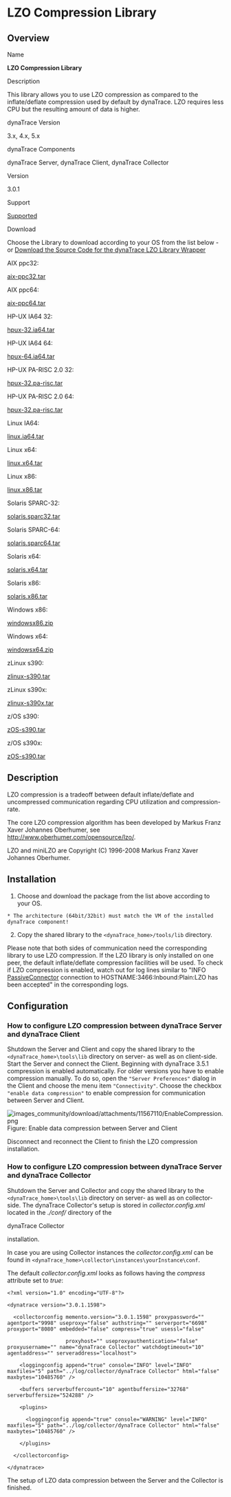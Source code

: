 # LZO Compression Library

## Overview

Name

**LZO Compression Library**

Description

This library allows you to use LZO compression as compared to the inflate/deflate compression used by default by dynaTrace. LZO requires less CPU but the resulting amount of data is higher.

dynaTrace Version

3.x, 4.x, 5.x

dynaTrace Components

dynaTrace Server, dynaTrace Client, dynaTrace Collector

Version

3.0.1

Support

[Supported](https://community/display/DL/Support+Levels#SupportLevels-Supported)

Download

Choose the Library to download according to your OS from the list below -  
or [Download the Source Code for the dynaTrace LZO Library Wrapper](attachments_51183654_1_dtLZOWrapper.zip)

AIX ppc32:

[aix-ppc32.tar](attachments_11796484_2_aix-ppc32.tar)

AIX ppc64:

[aix-ppc64.tar](attachments_11796485_2_aix-ppc64.tar)

HP-UX IA64 32:

[hpux-32.ia64.tar](attachments_11796486_1_hpux-32.ia64.tar)

HP-UX IA64 64:

[hpux-64.ia64.tar](attachments_11796488_1_hpux-64.ia64.tar)

HP-UX PA-RISC 2.0 32:

[hpux-32.pa-risc.tar](attachments_11796487_1_hpux-32.pa-risc.tar)

HP-UX PA-RISC 2.0 64:

[hpux-32.pa-risc.tar](attachments_11796487_1_hpux-32.pa-risc.tar)

Linux IA64:

[linux.ia64.tar](attachments_11796490_1_linux.ia64.tar)

Linux x64:

[linux.x64.tar](attachments_11796491_1_linux.x64.tar)

Linux x86:

[linux.x86.tar](attachments_11796492_1_linux.x86.tar)

Solaris SPARC-32:

[solaris.sparc32.tar](attachments_11796493_1_solaris.sparc32.tar)

Solaris SPARC-64:

[solaris.sparc64.tar](attachments_11796494_1_solaris.sparc64.tar)

Solaris x64:

[solaris.x64.tar](attachments_11796495_1_solaris.x64.tar)

Solaris x86:

[solaris.x86.tar](attachments_11796496_1_solaris.x86.tar)

Windows x86:

[windowsx86.zip](attachments_11796503_1_windowsx86.zip)

Windows x64:

[windowsx64.zip](attachments_11796497_1_windowsx64.zip)

zLinux s390:

[zlinux-s390.tar](attachments_11796499_1_zlinux-s390.tar)

zLinux s390x:

[zlinux-s390x.tar](attachments_11796500_1_zlinux-s390x.tar)

z/OS s390:

[zOS-s390.tar](attachments_11796501_1_zOS-s390.tar)

z/OS s390x:

[zOS-s390.tar](attachments_11796501_1_zOS-s390.tar)

## Description

LZO compression is a tradeoff between default inflate/deflate and uncompressed communication regarding CPU utilization and compression-rate.

The core LZO compression algorithm has been developed by Markus Franz Xaver Johannes Oberhumer, see <http://www.oberhumer.com/opensource/lzo/>.

LZO and miniLZO are Copyright (C) 1996-2008 Markus Franz Xaver Johannes Oberhumer.

## Installation

  1. Choose and download the package from the list above according to your OS. 

    * The architecture (64bit/32bit) must match the VM of the installed dynaTrace component! 

  2. Copy the shared library to the `<dynaTrace_home>/tools/lib` directory. 

Please note that both sides of communication need the corresponding library to use LZO compression. If the LZO library is only installed on one peer, the default inflate/deflate compression facilities
will be used. To check if LZO compression is enabled, watch out for log lines similar to "INFO
[PassiveConnector](https://community/pages/createpage.action?spaceKey=DL&title=PassiveConnector&linkCreation=true&fromPageId=11567110) connection to HOSTNAME:3466:Inbound:Plain:LZO has been accepted"
in the corresponding logs.

## Configuration

### How to configure LZO compression between dynaTrace Server and dynaTrace Client

Shutdown the Server and Client and copy the shared library to the `<dynaTrace_home>\tools\lib` directory on server- as well as on client-side. Start the Server and connect the Client. Beginning with
dynaTrace 3.5.1 compression is enabled automatically. For older versions you have to enable compression manually. To do so, open the `"Server Preferences"` dialog in the Client and choose the menu
item `"Connectivity"`. Choose the checkbox `"enable data compression"` to enable compression for communication between Server and Client.

![images_community/download/attachments/11567110/EnableCompression.png](images_community/download/attachments/11567110/EnableCompression.png)  
Figure: Enable data compression between Server and Client

Disconnect and reconnect the Client to finish the LZO compression installation.

### How to configure LZO compression between dynaTrace Server and dynaTrace Collector

Shutdown the Server and Collector and copy the shared library to the `<dynaTrace_home>\tools\lib` directory on server- as well as on collector-side. The dynaTrace Collector's setup is stored in
_collector.config.xml_ located in the _./conf/_ directory of the

dynaTrace Collector

installation.

In case you are using Collector instances the _collector.config.xml_ can be found in `<dynaTrace_home>\collector\instances\yourInstance\conf`.

The default _collector.config.xml_ looks as follows having the _compress_ attribute set to _true_:

    
    
    <?xml version="1.0" encoding="UTF-8"?>
    <dynatrace version="3.0.1.1598">
      <collectorconfig memento.version="3.0.1.1598" proxypassword="" agentport="9998" useproxy="false" authstring="" serverport="6698" proxyport="8080" embedded="false" compress="true" usessl="false"
                       proxyhost="" useproxyauthentication="false" proxyusername="" name="dynaTrace Collector" watchdogtimeout="10" agentaddress="" serveraddress="localhost">
        <loggingconfig append="true" console="INFO" level="INFO" maxfiles="5" path="../log/collector/dynaTrace Collector" html="false" maxbytes="10485760" />
        <buffers serverbuffercount="10" agentbuffersize="32768" serverbuffersize="524288" />
        <plugins>
          <loggingconfig append="true" console="WARNING" level="INFO" maxfiles="5" path="../log/collector/dynaTrace Collector" html="false" maxbytes="10485760" />
        </plugins>
      </collectorconfig>
    </dynatrace>

The setup of LZO data compression between the Server and the Collector is finished.

